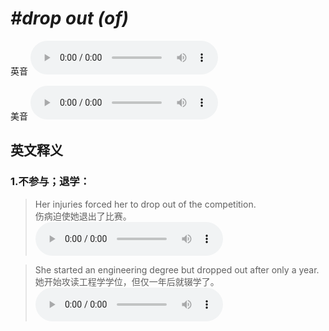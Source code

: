 # ***\#drop out (of)*** 
英音
<audio src="./media/drop out of1_AAC.aac" controls="controls"></audio>

美音
<audio src="./media/drop out of2_AAC.aac" controls="controls"></audio>



  

英文释义
---
### 1.**不参与；退学：**  

 > Her injuries forced her to drop out of the competition.  
 > 伤病迫使她退出了比赛。    
<audio src="./media/Her injuries forced her to drop out of the competition_AAC.aac" controls="controls"></audio>

 > She started an engineering degree but dropped out after only a year.   
 > 她开始攻读工程学学位，但仅一年后就辍学了。    
<audio src="./media/drop-12.aac" controls="controls"></audio>


